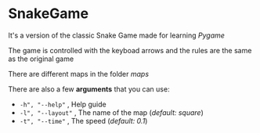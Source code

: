 # SnakeGame
It's a version of the classic Snake Game made for learning *Pygame*

The game is controlled with the keyboad arrows and the rules are the same as the original game

There are different maps in the folder *maps*

There are also a few **arguments** that you can use:

- ``` -h", "--help" ``` , Help guide
- ``` -l", "--layout" ``` , The name of the map (*default: square*) 
- ``` -t", "--time" ``` , The speed (*default: 0.1*)
